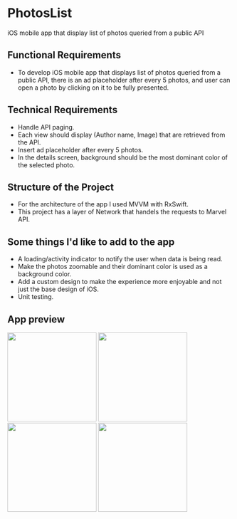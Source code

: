 # PhotosList
iOS mobile app that display list of photos queried from a public API

## Functional Requirements
- To develop iOS mobile app that displays list of photos queried from a public API, there is an ad placeholder after every 5 photos, and user can open a photo by clicking on it to be fully presented.

## Technical Requirements
- Handle API paging.
- Each view should display (Author name, Image) that are retrieved from the
API.
- Insert ad placeholder after every 5 photos.
- In the details screen, background should be the most dominant color of
the selected photo.

## Structure of the Project
- For the architecture of the app I used MVVM with RxSwift.
- This project has a layer of Network that handels the requests to Marvel API.

## Some things I'd like to add to the app

- A loading/activity indicator to notify the user when data is being read.
- Make the photos zoomable and their dominant color is used as a background color.
- Add a custom design to make the experience more enjoyable and not just the base design of iOS.
- Unit testing.


## App preview


<img src="https://user-images.githubusercontent.com/38253345/148703520-e69c5b26-e3c8-4a0d-9b4f-23abd157dd86.png" width="200"> <img src="https://user-images.githubusercontent.com/38253345/148703591-26cc9aad-c07a-4ab8-8036-d2256c9092e1.png" width="200">
<img src="https://user-images.githubusercontent.com/38253345/148703562-d360f202-2027-4254-b39a-c147d6329f7b.png" width="200">
<img src="https://user-images.githubusercontent.com/38253345/148703676-02afa9cb-0db9-4cbf-baae-c1df51d37d18.png" width="200">

